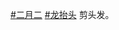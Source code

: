 <p><a href="https://e5n.cc/tags/%E4%BA%8C%E6%9C%88%E4%BA%8C" class="mention hashtag" rel="tag">#<span>二月二</span></a> <a href="https://e5n.cc/tags/%E9%BE%99%E6%8A%AC%E5%A4%B4" class="mention hashtag" rel="tag">#<span>龙抬头</span></a> 剪头发。</p>